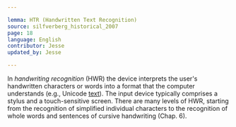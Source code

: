 ```yaml
---

lemma: HTR (Handwritten Text Recognition)
source: silfverberg_historical_2007
page: 18
language: English
contributor: Jesse
updated_by: Jesse

---
```

In _handwriting recognition_ (HWR) the device interprets the user's handwritten characters or words into a format that the computer understands (e.g., Unicode [text](text.html)). The input device typically comprises a stylus and a touch-sensitive screen. There are many levels of HWR, starting from the recognition of simplified individual characters to the recognition of whole words and sentences of cursive handwriting (Chap. 6).
